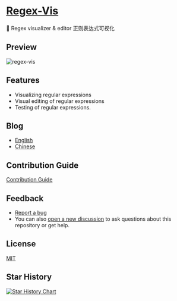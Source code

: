 # [Regex-Vis](https://regex-vis.com)
🎨 Regex visualizer & editor
正则表达式可视化

## Preview
![regex-vis](https://user-images.githubusercontent.com/27432981/180222745-da4671c6-8e0e-44f2-818f-25d5fa237956.gif)


## Features
- Visualizing regular expressions
- Visual editing of regular expressions
- Testing of regular expressions.

## Blog
- [English](https://www.bowencodes.com/post/regex-vis_en)
- [Chinese](https://www.bowencodes.com/post/regex-vis)

## Contribution Guide

[Contribution Guide](https://github.com/Bowen7/regex-vis/blob/master/.github/CONTRIBUTING.md)

## Feedback

- [Report a bug](https://github.com/Bowen7/regex-vis/issues)
- You can also [open a new discussion](https://github.com/Bowen7/regex-vis/discussions) to ask questions about this repository or get help.

## License

[MIT](https://choosealicense.com/licenses/mit/)

## Star History

[![Star History Chart](https://api.star-history.com/svg?repos=bowen7/regex-vis&type=Date)](https://star-history.com/#bowen7/regex-vis&Date)

